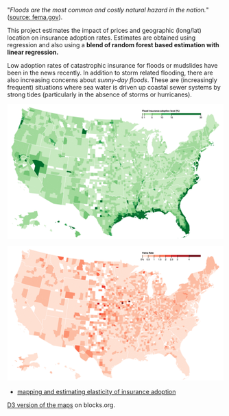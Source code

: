 "_Floods are the most common and costly natural hazard in the nation._" ([source: fema.gov](https://www.fema.gov/wildfires-you-need-flood-insurance)). 

This project estimates the impact of prices and geographic (long/lat) location on insurance adoption rates. Estimates are obtained using regression and also using a **blend of random forest based estimation with linear regression.** 

Low adoption rates of catastrophic insurance for floods or mudslides have been in the news recently. In addition to storm related flooding, there are also increasing concerns about _sunny-day floods_. These are (increasingly frequent) situations where sea water is driven up coastal sewer systems by strong tides (particularly in the absence of storms or hurricanes). 

![adoptRates](./floodAdopt.png)

![prices](./femaRates.png)

* [mapping and estimating elasticity of insurance adoption](https://github.com/petecarkeek/analytics/blob/master/femaData.ipynb) 

[D3 version of the maps](https://bl.ocks.org/petecarkeek/7b46a24f7f1cb1a0f5b59cf59b615713) on blocks.org. 
